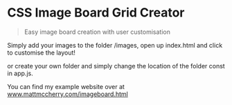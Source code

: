 # CSS Image Board Grid Creator

> Easy image board creation with user customisation

Simply add your images to the folder /images, open up index.html and click to customise the layout!

or create your own folder and simply change the location of the folder const in app.js.

You can find my example website over at www.mattmccherry.com/imageboard.html